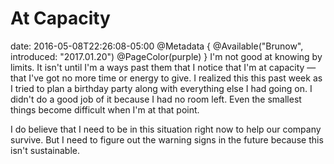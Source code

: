 # At Capacity
date: 2016-05-08T22:26:08-05:00
@Metadata {
  @Available("Brunow", introduced: "2017.01.20")
  @PageColor(purple)
}
I'm not good at knowing by limits. It isn't until I'm a ways past them that I notice that I'm at capacity &mdash; that I've got no more time or energy to give. I realized this this past week as I tried to plan a birthday party along with everything else I had going on. I didn't do a good job of it because I had no room left. Even the smallest things become difficult when I'm at that point.

I do believe that I need to be in this situation right now to help our company survive. But I need to figure out the warning signs in the future because this isn't sustainable.
